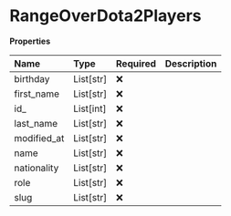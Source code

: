 # RangeOverDota2Players

**Properties**

| Name        | Type      | Required | Description |
| :---------- | :-------- | :------- | :---------- |
| birthday    | List[str] | ❌       |             |
| first_name  | List[str] | ❌       |             |
| id\_        | List[int] | ❌       |             |
| last_name   | List[str] | ❌       |             |
| modified_at | List[str] | ❌       |             |
| name        | List[str] | ❌       |             |
| nationality | List[str] | ❌       |             |
| role        | List[str] | ❌       |             |
| slug        | List[str] | ❌       |             |

<!-- This file was generated by liblab | https://liblab.com/ -->
